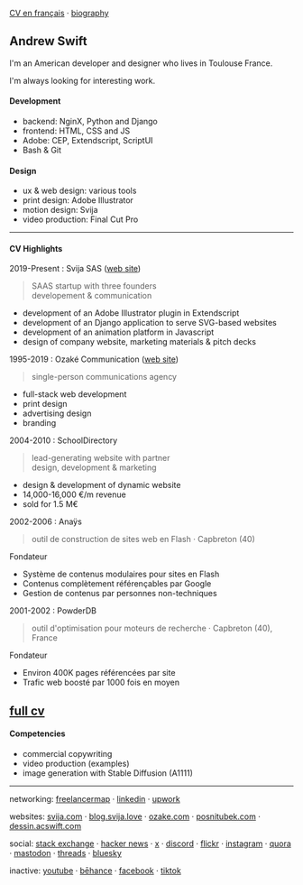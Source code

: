 [CV en français](CV%C2%A0(fran%C3%A7ais).md) · [biography](bio.md)

## Andrew Swift

I'm an American developer and designer who lives in Toulouse France.

I'm always looking for interesting work.

#### Development
- backend: NginX, Python and Django
- frontend: HTML, CSS and JS
- Adobe: CEP, Extendscript, ScriptUI
- Bash & Git

#### Design
- ux & web design: various tools
- print design: Adobe Illustrator
- motion design: Svija
- video production: Final Cut Pro

---
#### CV Highlights

2019-Present : Svija SAS ([web site](https://svija.com))
> SAAS startup with three founders  
> developement & communication
- development of an Adobe Illustrator plugin in Extendscript
- development of an Django application to serve SVG-based websites
- development of an animation platform in Javascript
- design of company website, marketing materials & pitch decks

1995-2019 : Ozaké Communication ([web site](https://ozake.com))
> single-person communications agency
- full-stack web development
- print design
- advertising design
- branding

2004-2010 : SchoolDirectory
> lead-generating website with partner  
> design, development & marketing  
- design & development of dynamic website
- 14,000-16,000 €/m revenue
- sold for 1.5 M€

2002-2006 : Anaÿs
> outil de construction de sites web en Flash · Capbreton (40)

Fondateur

- Système de contenus modulaires pour sites en Flash
- Contenus complètement référençables par Google
- Gestion de contenus par personnes non-techniques

2001-2002 : PowderDB
> outil d'optimisation pour moteurs de recherche · Capbreton (40), France

Fondateur

- Environ 400K pages référencées par site
- Trafic web boosté par 1000 fois en moyen

[full cv](CV.md)
---
#### Competencies

- commercial copywriting
- video production (examples)
- image generation with Stable Diffusion (A1111)

---
networking:
[freelancermap](https://www.freelancermap.com/profile/andrew-swift) ·
[linkedin](https://www.linkedin.com/in/andrew-swift-89415014b/) ·
[upwork](https://www.upwork.com/freelancers/~01be05117193e5a372)

websites:
[svija.com](https://svija.com "building websites with Adobe Illustrator") ·
[blog.svija.love](https://blog.svija.love "company blog") ·
[ozake.com](https://ozake.com "design & web development") ·
[posnitubek.com](http://posnitubek.com "personal blog") ·
[dessin.acswift.com](http://dessin.acswift.com/ "drawing classes (in French)")

social:
[stack exchange](https://stackexchange.com/users/27587/andrew-swift "Stack Exchange profile page") ·
[hacker news](https://news.ycombinator.com/user?id=AndrewSwift "Hacker News profile page") ·
[x](https://x.com/andysvija "X feed") ·
[discord](https://discord.com/users/798242260365738064 "Discord profile") · 
[flickr](https://www.flickr.com/people/andrewcarrollswift/ "classical drawings") ·
[instagram](https://instagram.com/acswift "photography") ·
[quora](https://www.quora.com/profile/Andrew-Swift-35 "questions and answers") ·
[mastodon](https://mastodon.social/@acswift "networking") ·
[threads](https://www.threads.net/@acswift "networking") ·
[bluesky](https://bsky.app/profile/acswift.bsky.social "networking")

inactive:
[youtube](https://www.youtube.com/@andysvija "unused") ·
[bēhance](https://www.behance.net/andrewswift "unused") ·
[facebook](https://www.facebook.com/andrewcswift "unused") ·
[tiktok](https://www.tiktok.com/@andysvija "unused")

